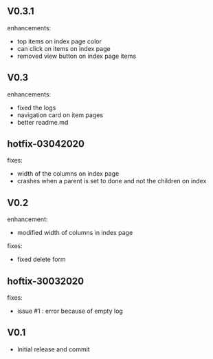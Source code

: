 V0.3.1
------
enhancements:
- top items on index page color
- can click on items on index page
- removed view button on index page items 

V0.3
----
enhancements:
- fixed the logs
- navigation card on item pages
- better readme.md

hotfix-03042020
---------------
fixes:
- width of the columns on index page
- crashes when a parent is set to done and not the children on index

V0.2
----
enhancement:
- modified width of columns in index page

fixes:
- fixed delete form

hoftix-30032020
---------------
fixes:
- issue #1 : error because of empty log


V0.1
----
- Initial release and commit  
